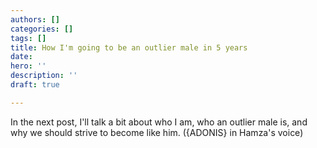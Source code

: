 ```yaml
---
authors: []
categories: []
tags: []
title: How I'm going to be an outlier male in 5 years
date: 
hero: ''
description: ''
draft: true

---
```

In the next post, I'll talk a bit about who I am, who an outlier male is, and why we should strive to become like him. ({ADONIS} in Hamza's voice)